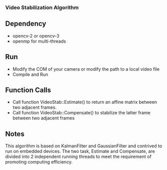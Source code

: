 ### Video Stabilization Algorithm

## Dependency

- opencv-2 or opencv-3
- openmp for multi-threads

## Run

- Modify the COM of your camera or modify the path to a local video file
- Compile and Run

## Function Calls
- Call function VideoStab::Estimate() to return an affine matrix between two adjacent frames.
- Call function VideoStab::Compensate() to stabilize the latter frame between two adjacent frames

## Notes
This algorithm is based on KalmanFilter and GaussianFilter and contrived to run on embedded devices.
The two task, Estimate and Compensate, are divided into 2 independent running threads to meet the requirement of promoting computing efficiency.



